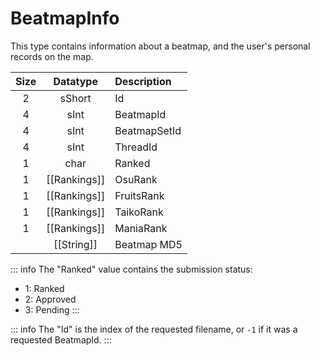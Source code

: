 # BeatmapInfo

This type contains information about a beatmap, and the user's personal records on the map.

| Size |   Datatype   | Description  |
|:----:|:------------:|:-------------|
|  2   |    sShort    | Id           |
|  4   |     sInt     | BeatmapId    |
|  4   |     sInt     | BeatmapSetId |
|  4   |     sInt     | ThreadId     |
|  1   |     char     | Ranked       |
|  1   | [[Rankings]] | OsuRank      |
|  1   | [[Rankings]] | FruitsRank   |
|  1   | [[Rankings]] | TaikoRank    |
|  1   | [[Rankings]] | ManiaRank    |
|      |  [[String]]  | Beatmap MD5  |

::: info
The "Ranked" value contains the submission status:

- 1: Ranked
- 2: Approved
- 3: Pending
:::

::: info
The "Id" is the index of the requested filename, or `-1` if it was a requested BeatmapId.
:::